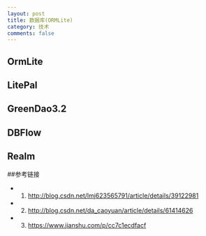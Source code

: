 ```yaml
---
layout: post
title: 数据库(ORMLite)
category: 技术
comments: false
---
```


## OrmLite
## LitePal
## GreenDao3.2
## DBFlow
## Realm


##参考链接

* 1. <http://blog.csdn.net/lmj623565791/article/details/39122981>
* 2. <http://blog.csdn.net/da_caoyuan/article/details/61414626>
* 3. <https://www.jianshu.com/p/cc7c1ecdfacf>